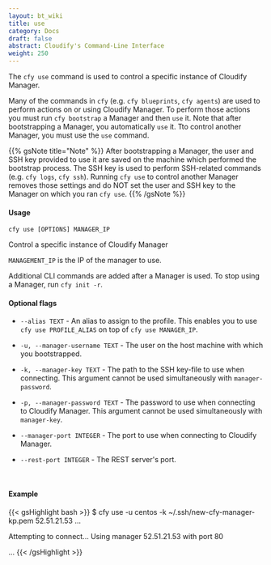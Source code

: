 ```yaml
---
layout: bt_wiki
title: use
category: Docs
draft: false
abstract: Cloudify's Command-Line Interface
weight: 250
---
```


The `cfy use` command is used to control a specific instance of Cloudify Manager.

Many of the commands in `cfy` (e.g. `cfy blueprints`, `cfy agents`) are used to perform actions on or using Cloudify Manager. To perform those actions you must run `cfy bootstrap` a Manager and then `use` it. Note that after bootstrapping a Manager, you automatically `use` it. Tto control another Manager, you must use the `use` command.

{{% gsNote title="Note" %}}
After bootstrapping a Manager, the user and SSH key provided to use it are saved on the machine which performed the bootstrap process. The SSH key is used to perform SSH-related commands (e.g. `cfy logs`, `cfy ssh`). Running `cfy use` to control another Manager removes those settings and do NOT set the user and SSH key to the Manager on which you ran `cfy use`.
{{% /gsNote %}}

#### Usage 
`cfy use [OPTIONS] MANAGER_IP`

Control a specific instance of Cloudify Manager

`MANAGEMENT_IP` is the IP of the manager to use.

Additional CLI commands are added after a Manager is used. To stop
using a Manager, run `cfy init -r`.

#### Optional flags

*  `--alias TEXT` -		An alias to assign to the profile. This enables
                        you to use `cfy use PROFILE_ALIAS` on top of
                        `cfy use MANAGER_IP`.
*  `-u, --manager-username TEXT` -
						The user on the host machine with which you
                        bootstrapped.
*  `-k, --manager-key TEXT` - 
						The path to the SSH key-file to use when
                        connecting. This argument cannot be used simultaneously with `manager-password`. 
*  `-p, --manager-password TEXT` - 
						The password to use when connecting to Cloudify
                        Manager. This argument cannot be used simultaneously with `manager-key`.
*  `--manager-port INTEGER` - The port to use when connecting to Cloudify Manager.

*  `--rest-port INTEGER` - The REST server's port.


&nbsp;
#### Example

{{< gsHighlight  bash  >}}
$ cfy use -u centos -k ~/.ssh/new-cfy-manager-kp.pem 52.51.21.53
...

Attempting to connect...
Using manager 52.51.21.53 with port 80

...
{{< /gsHighlight >}}